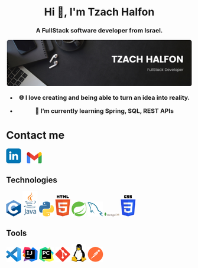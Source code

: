 <h1 align="center">Hi 👋, I'm Tzach Halfon</h1>
<h3 align="center";">A FullStack software developer from Israel.</br>

<p align="center">
  <a href="#"><img src="./images/cover.pdf" style="border-radius: 5px;" width="500px" title="cover"></a>
</p>

-   🌐 I love creating and being able to turn an idea into reality.

-   🌱 I’m currently learning **Spring, SQL, REST APIs**

# Contact me

<div>
  <a href="https://www.linkedin.com/in/tzachhalfon" target="_blank" rel="noopener noreferrer"><img src ="./images/linkedin-logo.svg" alt="LinkedIn logo" width="8%" title='LinkedIn'/></a>
  &nbsp&nbsp
 <a href="mailto:tzach676@gmail.com" target="_blank"><img src ="./images/gmail.svg" alt="tzach676@gmail.com" width="8%" title='tzach676@gmail.com'/></a>
</div>

## Technologies

<div>
  <a href="https://www.cprogramming.com/" target="_blank"><img src ="./images/c.png" alt="C logo" width="8%" title='C'/></a>
  <a href="https://www.oracle.com/java/" target="_blank"><img src ="./images/java.svg" alt="Java logo" width="8%" title='Java'/></a>
  <a href="https://www.python.org/" target="_blank"><img src ="./images/python.svg" alt="Python logo" width="8%" title='python'/></a>
  <a href="https://www.w3.org/html/" target="_blank"><img src ="./images/html-5.svg" alt="HTML5 logo" width="8%" title='html'/></a>
  <a href="https://spring.io/" target="_blank"><img src ="./images/spring.svg" alt="spring logo" width="8%" title='Spring'/></a>
  <a href="https://www.mysql.com/" target="_blank"><img src ="./images/mysql.svg" alt="MySQL logo" width="8%" title='MySQL'/></a>
  <a href="https://www.mongodb.com/" target="_blank"><img src ="./images/mongodb.svg" alt="MongoDB logo" width="8%" title='MongoDB'/></a>
  <a href="https://en.wikipedia.org/wiki/CSS" target="_blank"><img src ="./images/css-3.svg" alt="CSS logo" width="8%" title='CSS'/></a>
</div>
                                                        
## Tools
<div>
  <a href="https://code.visualstudio.com/" target="_blank"><img src ="./images/visual-studio-code.svg" alt="VS Code logo" width="8%" title='Visual Studio Code'/></a>
  <a href="https://www.jetbrains.com/idea/" target="_blank"><img src ="./images/IntelliJ.svg" alt="IntelliJ logo" width="8%" title='IntelliJ'/></a>
  <a href="https://www.jetbrains.com/pycharm/" target="_blank"><img src ="./images/Pycharm.svg" alt="Pycharm logo" width="8%" title='Pycharm'/></a>
  <a href="https://git-scm.com/" target="_blank"><img src ="./images/git.svg" alt="Git logo" width="8%" title='Git'/></a>
  <a href="https://www.linux.org/" target="_blank"><img src ="./images/linux.svg" alt="Linux logo" width="8%" title='Linux'/></a>
  <a href="https://www.postman.com/" target="_blank"><img src ="./images/postman.svg" alt="postman logo" width="8%" title='Postman'/></a>
</div>
